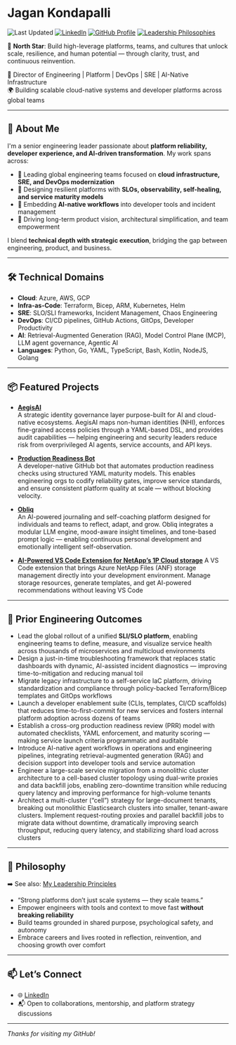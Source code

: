 
# Jagan Kondapalli

![Last Updated](https://img.shields.io/badge/last%20updated-September%202023-brightgreen)
[![LinkedIn](https://img.shields.io/badge/LinkedIn-Jagan%20Kondapalli-blue)](https://www.linkedin.com/in/jagankondapalli)
[![GitHub Profile](https://img.shields.io/badge/GitHub-%40jagankondapalli-black)](https://github.com/jagankondapalli)
[![Leadership Philosophies](https://img.shields.io/badge/MyLeadership-Philosophies-blueviolet)](./Leadership_Principles.md)

🧭 **North Star**: Build high-leverage platforms, teams, and cultures that unlock scale, resilience, and human potential — through clarity, trust, and continuous reinvention.

🎯 Director of Engineering | Platform | DevOps | SRE | AI-Native Infrastructure  
🌍 Building scalable cloud-native systems and developer platforms across global teams

---

## 👋 About Me

I'm a senior engineering leader passionate about **platform reliability, developer experience, and AI-driven transformation**. My work spans across:

- 🚀 Leading global engineering teams focused on **cloud infrastructure, SRE, and DevOps modernization**
- 🔧 Designing resilient platforms with **SLOs, observability, self-healing, and service maturity models**
- 🤖 Embedding **AI-native workflows** into developer tools and incident management
- 🧠 Driving long-term product vision, architectural simplification, and team empowerment

I blend **technical depth with strategic execution**, bridging the gap between engineering, product, and business.

---

## 🛠️ Technical Domains

- **Cloud**: Azure, AWS, GCP  
- **Infra-as-Code**: Terraform, Bicep, ARM, Kubernetes, Helm  
- **SRE**: SLO/SLI frameworks, Incident Management, Chaos Engineering  
- **DevOps**: CI/CD pipelines, GitHub Actions, GitOps, Developer Productivity  
- **AI**: Retrieval-Augmented Generation (RAG), Model Control Plane (MCP), LLM agent governance, Agentic AI  
- **Languages**: Python, Go, YAML, TypeScript, Bash, Kotlin, NodeJS, Golang

---

## 📦 Featured Projects

- **[AegisAI](https://inno-hq.github.io/aegisai-nhi-governance/pitch/pitch_deck.html)**  
  A strategic identity governance layer purpose-built for AI and cloud-native ecosystems. AegisAI maps non-human identities (NHI), enforces fine-grained access policies through a YAML-based DSL, and provides audit capabilities — helping engineering and security leaders reduce risk from overprivileged AI agents, service accounts, and API keys.

- **[Production Readiness Bot](https://github.com/jagankondapalli/production-readiness-bot)**  
  A developer-native GitHub bot that automates production readiness checks using structured YAML maturity models. This enables engineering orgs to codify reliability gates, improve service standards, and ensure consistent platform quality at scale — without blocking velocity.

- **[Obliq](https://github.com/inno-hq/Obliq-Product-Strategy)**  
  An AI-powered journaling and self-coaching platform designed for individuals and teams to reflect, adapt, and grow. Obliq integrates a modular LLM engine, mood-aware insight timelines, and tone-based prompt logic — enabling continuous personal development and emotionally intelligent self-observation.

- **[AI-Powered VS Code Extension for NetApp’s 1P Cloud storage](https://github.com/NetApp/anf-vscode-extension)**
A VS Code extension that brings Azure NetApp Files (ANF) storage management directly into your development environment. Manage storage resources, generate templates, and get AI-powered recommendations without leaving VS Code 


---

## 💼 Prior Engineering Outcomes

- Lead the global rollout of a unified **SLI/SLO platform**, enabling engineering teams to define, measure, and visualize service health across thousands of microservices and multicloud environments  
- Design a just-in-time troubleshooting framework that replaces static dashboards with dynamic, AI-assisted incident diagnostics — improving time-to-mitigation and reducing manual toil  
- Migrate legacy infrastructure to a self-service IaC platform, driving standardization and compliance through policy-backed Terraform/Bicep templates and GitOps workflows  
- Launch a developer enablement suite (CLIs, templates, CI/CD scaffolds) that reduces time-to-first-commit for new services and fosters internal platform adoption across dozens of teams  
- Establish a cross-org production readiness review (PRR) model with automated checklists, YAML enforcement, and maturity scoring — making service launch criteria programmatic and auditable  
- Introduce AI-native agent workflows in operations and engineering pipelines, integrating retrieval-augmented generation (RAG) and decision support into developer tools and service automation  
- Engineer a large-scale service migration from a monolithic cluster architecture to a cell-based cluster topology using dual-write proxies and data backfill jobs, enabling zero-downtime transition while reducing query latency and improving performance for high-volume tenants  
- Architect a multi-cluster (“cell”) strategy for large-document tenants, breaking out monolithic Elasticsearch clusters into smaller, tenant-aware clusters. Implement request-routing proxies and parallel backfill jobs to migrate data without downtime, dramatically improving search throughput, reducing query latency, and stabilizing shard load across clusters

---

## 🧭 Philosophy

➡️ See also: [My Leadership Principles](./Leadership_Principles.md)

- “Strong platforms don’t just scale systems — they scale teams.”  
- Empower engineers with tools and context to move fast **without breaking reliability**  
- Build teams grounded in shared purpose, psychological safety, and autonomy  
- Embrace careers and lives rooted in reflection, reinvention, and choosing growth over comfort

---

## 📫 Let’s Connect

- 🌐 [LinkedIn](https://www.linkedin.com/in/jagankondapalli)  
- 📬 Open to collaborations, mentorship, and platform strategy discussions

---

*Thanks for visiting my GitHub!*
